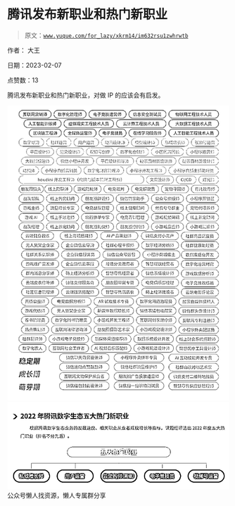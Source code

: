 # 腾讯发布新职业和热门新职业

> 原文：[`www.yuque.com/for_lazy/xkrm14/im632rsu1zwhrwtb`](https://www.yuque.com/for_lazy/xkrm14/im632rsu1zwhrwtb)



作者： 大王



日期：2023-02-07



点赞数：13

<ne-hole id="u04031ad6" data-lake-id="u04031ad6">

腾讯发布新职业和热门新职业，对做 IP 的应该会有启发。



![](img/3bfb20f66752078e0df48e85a08113e0.png)  <ne-p id="u0752ae88" data-lake-id="u0752ae88">![](img/993b61a998ff1bb1e96739e90a27a333.png)  <ne-hole id="u488cdbf6" data-lake-id="u488cdbf6"><ne-p id="u28932308" data-lake-id="u28932308">公众号懒人找资源，懒人专属群分享

</ne-hole></ne-p></ne-p></ne-hole>